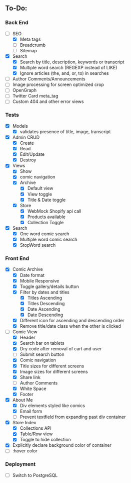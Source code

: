 ## To-Do:
### Back End
- [ ] SEO
  - [x] Meta tags
  - [ ] Breadcrumb
  - [ ] Sitemap
- [x] Search
  - [x] Search by title, description, keywords or transcript
  - [x] Multiple word search (REGEXP instead of LIKE)
  - [x] Ignore articles (the, and, or, to) in searches
- [ ] Author Comments/Announcements
- [ ] Image processing for screen optimized crop
- [ ] OpenGraph 
- [ ] Twitter Card meta_tag
- [ ] Custom 404 and other error views
### Tests
- [x] Models 
  - [x] validates presence of title, image, transcript
- [x] Admin CRUD
  - [x] Create
  - [x] Read
  - [x] Edit/Update
  - [x] Destroy
- [x] Views
  - [x] Show
  - [x] comic navigation
  - [x] Archive
    - [x] Default view
    - [x] View toggle
    - [x] Title & Date toggle
  - [x] Store
    - [x] WebMock Shopify api call
    - [x] Products available
    - [x] Collection Toggle
- [x] Search
  - [x] One word comic search
  - [x] Multiple word comic search
  - [x] StopWord search

### Front End
- [x] Comic Archive
  - [x] Date format
  - [x] Mobile Responsive
  - [x] Toggle gallery/details button
  - [x] Filter by dates and titles
    - [x] Titles Ascending
    - [x] Titles Descending
    - [x] Date Ascending
    - [x] Date Descending
  - [x] Different icon for ascending and descending order
  - [x] Remove title/date class when the other is clicked
- [ ] Comic View
  - [x] Header
   - [x] Search bar on tablets
   - [x] Dry code after removal of cart and user
   - [ ] Submit search button
  - [x] Comic navigation
  - [x] Title sizes for different screens 
  - [x] Image sizes for different screens
  - [x] Share link
  - [ ] Author Comments
  - [x] White Space
  - [x] Footer
- [x] About Me
  - [x] Div elements styled like comics
  - [x] Email form
  - [ ] Prevent textfield from expanding past div container
- [x] Store Index
  - [x] Collections API
  - [x] Table/Row view
  - [x] Toggle to hide collection
- [x] Explicitly declare background color of container
- [ ] :hover color

### Deployment
- [ ] Switch to PostgreSQL